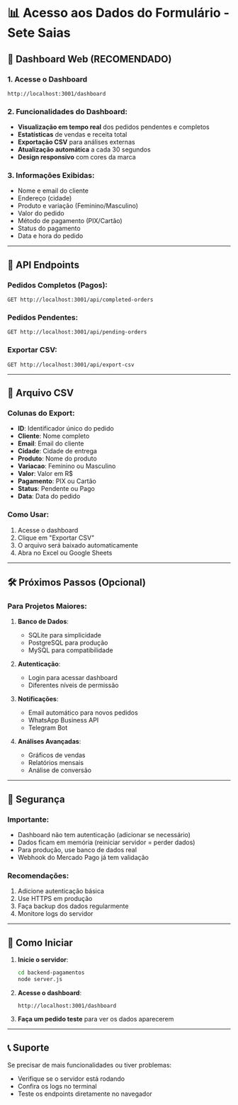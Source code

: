 # 📊 Acesso aos Dados do Formulário - Sete Saias

## 🚀 Dashboard Web (RECOMENDADO)

### 1. Acesse o Dashboard

```
http://localhost:3001/dashboard
```

### 2. Funcionalidades do Dashboard:

- **Visualização em tempo real** dos pedidos pendentes e completos
- **Estatísticas** de vendas e receita total
- **Exportação CSV** para análises externas
- **Atualização automática** a cada 30 segundos
- **Design responsivo** com cores da marca

### 3. Informações Exibidas:

- Nome e email do cliente
- Endereço (cidade)
- Produto e variação (Feminino/Masculino)
- Valor do pedido
- Método de pagamento (PIX/Cartão)
- Status do pagamento
- Data e hora do pedido

---

## 🔧 API Endpoints

### Pedidos Completos (Pagos):

```
GET http://localhost:3001/api/completed-orders
```

### Pedidos Pendentes:

```
GET http://localhost:3001/api/pending-orders
```

### Exportar CSV:

```
GET http://localhost:3001/api/export-csv
```

---

## 📁 Arquivo CSV

### Colunas do Export:

- **ID**: Identificador único do pedido
- **Cliente**: Nome completo
- **Email**: Email do cliente
- **Cidade**: Cidade de entrega
- **Produto**: Nome do produto
- **Variacao**: Feminino ou Masculino
- **Valor**: Valor em R$
- **Pagamento**: PIX ou Cartão
- **Status**: Pendente ou Pago
- **Data**: Data do pedido

### Como Usar:

1. Acesse o dashboard
2. Clique em "Exportar CSV"
3. O arquivo será baixado automaticamente
4. Abra no Excel ou Google Sheets

---

## 🛠 Próximos Passos (Opcional)

### Para Projetos Maiores:

1. **Banco de Dados**:

   - SQLite para simplicidade
   - PostgreSQL para produção
   - MySQL para compatibilidade

2. **Autenticação**:

   - Login para acessar dashboard
   - Diferentes níveis de permissão

3. **Notificações**:

   - Email automático para novos pedidos
   - WhatsApp Business API
   - Telegram Bot

4. **Análises Avançadas**:
   - Gráficos de vendas
   - Relatórios mensais
   - Análise de conversão

---

## 🔐 Segurança

### Importante:

- Dashboard não tem autenticação (adicionar se necessário)
- Dados ficam em memória (reiniciar servidor = perder dados)
- Para produção, use banco de dados real
- Webhook do Mercado Pago já tem validação

### Recomendações:

1. Adicione autenticação básica
2. Use HTTPS em produção
3. Faça backup dos dados regularmente
4. Monitore logs do servidor

---

## 🚀 Como Iniciar

1. **Inicie o servidor**:

   ```bash
   cd backend-pagamentos
   node server.js
   ```

2. **Acesse o dashboard**:

   ```
   http://localhost:3001/dashboard
   ```

3. **Faça um pedido teste** para ver os dados aparecerem

---

## 📞 Suporte

Se precisar de mais funcionalidades ou tiver problemas:

- Verifique se o servidor está rodando
- Confira os logs no terminal
- Teste os endpoints diretamente no navegador
